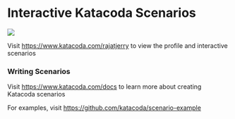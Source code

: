 # Interactive Katacoda Scenarios

[![](http://shields.katacoda.com/katacoda/rajatjerry/count.svg)](https://www.katacoda.com/rajatjerry "Get your profile on Katacoda.com")

Visit https://www.katacoda.com/rajatjerry to view the profile and interactive scenarios

### Writing Scenarios
Visit https://www.katacoda.com/docs to learn more about creating Katacoda scenarios

For examples, visit https://github.com/katacoda/scenario-example
